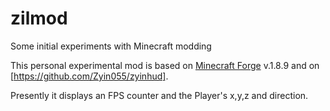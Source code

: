 # zilmod
Some initial experiments with Minecraft modding

This personal experimental mod is based on [Minecraft Forge](https://files.minecraftforge.net/maven/net/minecraftforge/forge/index_1.8.9.html) v.1.8.9 and on [https://github.com/Zyin055/zyinhud].


Presently it displays an FPS counter and the Player's x,y,z and direction.  